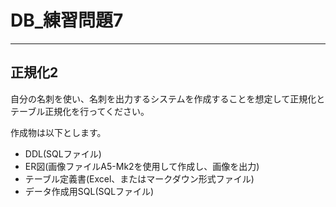 # DB_練習問題7

---

## 正規化2

自分の名刺を使い、名刺を出力するシステムを作成することを想定して正規化とテーブル正規化を行ってください。

作成物は以下とします。

* DDL(SQLファイル)
* ER図(画像ファイルA5-Mk2を使用して作成し、画像を出力)
* テーブル定義書(Excel、またはマークダウン形式ファイル)
* データ作成用SQL(SQLファイル)

